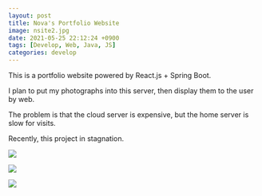 ```yaml
---
layout: post
title: Nova's Portfolio Website
image: nsite2.jpg
date: 2021-05-25 22:12:24 +0900
tags: [Develop, Web, Java, JS]
categories: develop
---
```

This is a portfolio website powered by React.js + Spring Boot.

I plan to put my photographs into this server, then display them to the user by web.

The problem is that the cloud server is expensive, but the home server is slow for visits.

Recently, this project in stagnation.

![]({{site.baseurl}}/images/nsite0.jpg)  

![]({{site.baseurl}}/images/nsite1.jpg)  

![]({{site.baseurl}}/images/nsite2.jpg)  
